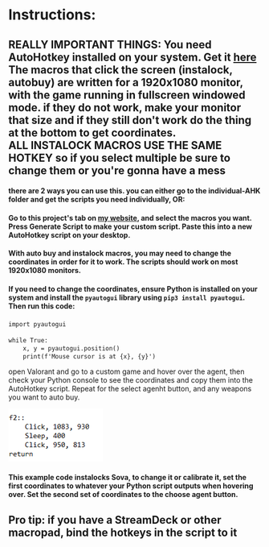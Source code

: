 # Instructions:
## REALLY IMPORTANT THINGS: You need AutoHotkey installed on your system. Get it [here](https://www.autohotkey.com) <br> The macros that click the screen (instalock, autobuy) are written for a 1920x1080 monitor, with the game running in fullscreen windowed mode. if they do not work, make your monitor that size and if they still don't work do the thing at the bottom to get coordinates.<br> ALL INSTALOCK MACROS USE THE SAME HOTKEY so if you select multiple be sure to change them or you're gonna have a mess
#### there are 2 ways you can use this. you can either go to the individual-AHK folder and get the scripts you need individually, OR:
#### Go to this project's tab on [my website](https://gkieran.github.io/projects.html), and select the macros you want. Press Generate Script to make your custom script. Paste this into a new AutoHotkey script on your desktop.
#### With auto buy and instalock macros, you may need to change the coordinates in order for it to work. The scripts should work on most 1920x1080 monitors.
#### If you need to change the coordinates, ensure Python is installed on your system and install the `pyautogui` library using `pip3 install pyautogui`. Then run this code: <br>
```
import pyautogui

while True:
    x, y = pyautogui.position()
    print(f'Mouse cursor is at {x}, {y}')
```
open Valorant and go to a custom game and hover over the agent, then check your Python console to see the coordinates and copy them into the AutoHotkey script. Repeat for the select agenht button, and any weapons you want to auto buy.

![Example](https://raw.githubusercontent.com/bean-frog/Valorant-Macros-AHK-/main/image_2023-01-09_115628519.png)
#### This example code instalocks Sova, to change it or calibrate it, set the first coordinates to whatever your Python script outputs when hovering over. Set the second set of coordinates to the choose agent button.
## Pro tip: if you have a StreamDeck or other macropad, bind the hotkeys in the script to it
